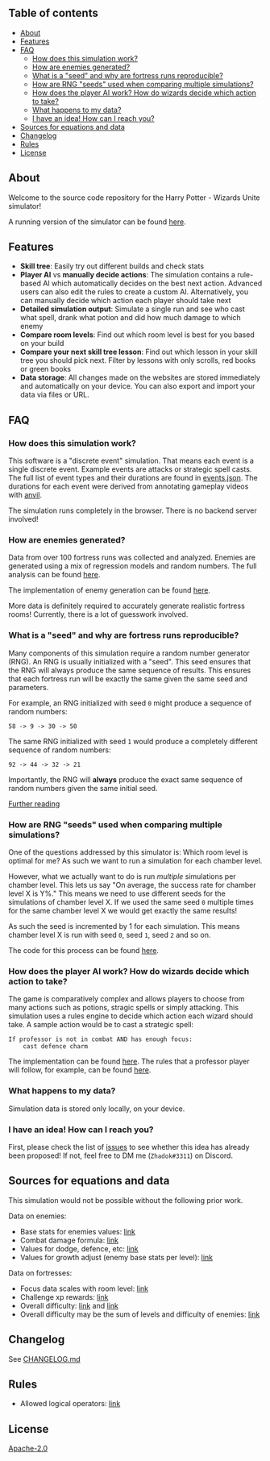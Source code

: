 ## Table of contents
- [About](#about)
- [Features](#features)
- [FAQ](#faq)
  * [How does this simulation work?](#how-does-this-simulation-work)
  * [How are enemies generated?](#how-are-enemies-generated)
  * [What is a "seed" and why are fortress runs reproducible?](#what-is-a-seed-and-why-are-fortress-runs-reproducible)
  * [How are RNG "seeds" used when comparing multiple simulations?](#how-are-rng-seeds-used-when-comparing-multiple-simulations)
  * [How does the player AI work? How do wizards decide which action to take?](#how-does-the-player-ai-work-how-do-wizards-decide-which-action-to-take)
  * [What happens to my data?](#what-happens-to-my-data)
  * [I have an idea! How can I reach you?]()
- [Sources for equations and data](#sources-for-equations-and-data)
- [Changelog](#changelog)
- [Rules](#rules)
- [License](#license)

## About
Welcome to the source code repository for the Harry Potter - Wizards Unite simulator! 

A running version of the simulator can be found [here](https://zhadok.github.io/HP_WU_FortressSim/).

## Features

- **Skill tree**: Easily try out different builds and check stats
- **Player AI** vs **manually decide actions**: The simulation contains a rule-based AI which automatically decides on the best next action. Advanced users can also edit the rules to create a custom AI. Alternatively, you can manually decide which action each player should take next
- **Detailed simulation output**: Simulate a single run and see who cast what spell, drank what potion and did how much damage to which enemy
- **Compare room levels**: Find out which room level is best for you based on your build
- **Compare your next skill tree lesson**: Find out which lesson in your skill tree you should pick next. Filter by lessons with only scrolls, red books or green books
- **Data storage**: All changes made on the websites are stored immediately and automatically on your device. You can also export and import your data via files or URL.


## FAQ
### How does this simulation work?
This software is a "discrete event" simulation. That means each event is a single discrete event. Example events are attacks or strategic spell casts. The full list of event types and their durations are found in [events.json](https://github.com/Zhadok/HP_WU_FortressSim/blob/master/src/data/events.json). The durations for each event were derived from annotating gameplay videos with [anvil](http://anvil-software.org/download/index.html#). 

The simulation runs completely in the browser. There is no backend server involved! 


### How are enemies generated?
Data from over 100 fortress runs was collected and analyzed. Enemies are generated using a mix of regression models and random numbers. The full analysis can be found [here](https://zhadok.github.io/HP_WU_FortressSim/analysis/fortressRunDataAnalysis_v2.html). 

The implementation of enemy generation can be found [here](https://github.com/Zhadok/HP_WU_FortressSim/blob/master/src/model/env/enemies/EnemyGenerator.ts#L104). 

More data is definitely required to accurately generate realistic fortress rooms! Currently, there is a lot of guesswork involved. 


### What is a "seed" and why are fortress runs reproducible? 
Many components of this simulation require a random number generator (RNG). An RNG is usually initialized with a "seed". This seed ensures that the RNG will always produce the same sequence of results. This ensures that each fortress run will be exactly the same given the same seed and parameters. 

For example, an RNG initialized with seed `0` might produce a sequence of random numbers: 
```
58 -> 9 -> 30 -> 50
```
The same RNG initialized with seed `1` would produce a completely different sequence of random numbers: 
```
92 -> 44 -> 32 -> 21
```
Importantly, the RNG will **always** produce the exact same sequence of random numbers given the same initial seed. 

[Further reading](https://www.statisticshowto.datasciencecentral.com/random-seed-definition/)


### How are RNG "seeds" used when comparing multiple simulations?
One of the questions addressed by this simulator is: Which room level is optimal for me?
As such we want to run a simulation for each chamber level. 

However, what we actually want to do is run *multiple* simulations per chamber level. This lets us say "On average, the success rate for chamber level X is Y%." 
This means we need to use different seeds for the simulations of chamber level X. If we used the same seed `0` multiple times for the same chamber level X we would get exactly the same results! 

As such the seed is incremented by 1 for each simulation. This means chamber level X is run with seed `0`, seed `1`, seed `2` and so on. 

The code for this process can be found [here](https://github.com/Zhadok/HP_WU_FortressSim/blob/master/src/sim/parallel/CombatSimulationComparison.ts#L44). 





### How does the player AI work? How do wizards decide which action to take?
The game is comparatively complex and allows players to choose from many actions such as potions, stragic spells or simply attacking. This simulation uses a rules engine to decide which action each wizard should take. A sample action would be to cast a strategic spell: 

```
If professor is not in combat AND has enough focus:
    cast defence charm
```

The implementation can be found [here](https://github.com/Zhadok/HP_WU_FortressSim/blob/master/src/rules/RulesEngine.ts#L48). The rules that a professor player will follow, for example, can be found [here](https://github.com/Zhadok/HP_WU_FortressSim/blob/master/src/rules/store/professorRules.json). 


### What happens to my data?
Simulation data is stored only locally, on your device. 


### I have an idea! How can I reach you?
First, please check the list of [issues](https://github.com/Zhadok/HP_WU_FortressSim/issues) to see whether this idea has already been proposed! If not, feel free to DM me (`Zhadok#3311`) on Discord. 

## Sources for equations and data
This simulation would not be possible without the following prior work. 

Data on enemies:
- Base stats for enemies values: [link](https://jibsentertainment.com/2019/07/24/a-complete-and-comprehensive-guide-to-fortresses-and-wizarding-challenges/)
- Combat damage formula: [link](https://wizardsunite.gamepress.gg/guide/combat-damage-formula)
- Values for dodge, defence, etc: [link](https://i.redd.it/gpwf5k6f4ea31.png)
- Values for growth adjust (enemy base stats per level): [link](https://www.reddit.com/r/harrypotterwu/comments/csgsdd/all_about_combat_damage_what_i_know_or_i_think_i/?st=k0gijz3i&sh=acd204fd)
  
Data on fortresses:
- Focus data scales with room level: [link](https://www.reddit.com/r/harrypotterwu/comments/ci9mux/each_fortress_floor_awards_a_different_amount_of/?st=k06fkamr&sh=1eba4c0f)
- Challenge xp rewards: [link](https://i.redd.it/wz2vwfh5u4k31.jpg)
- Overall difficulty: [link](https://docs.google.com/spreadsheets/d/1jtBjdncxspRt51K048islZdEPTZ06yBKuZX7_MBzprI/edit#gid=0) and [link](https://docs.google.com/spreadsheets/d/1jtBjdncxspRt51K048islZdEPTZ06yBKuZX7_MBzprI/edit#gid=0)
- Overall difficulty may be the sum of levels and difficulty of enemies: [link](https://www.reddit.com/r/harrypotterwu/comments/csgsdd/all_about_combat_damage_what_i_know_or_i_think_i/?st=k0gijz3i&sh=acd204fd)



## Changelog
See [CHANGELOG.md](ui/src/assets/CHANGELOG.md) 




## Rules
- Allowed logical operators: [link](https://github.com/CacheControl/json-rules-engine/blob/f1d2f052d7738ca2ff55ef66f16b5cc2d2927f9d/docs/rules.md#operators)



## License
[Apache-2.0](https://github.com/Zhadok/HP_WU_FortressSim/blob/master/LICENSE)
